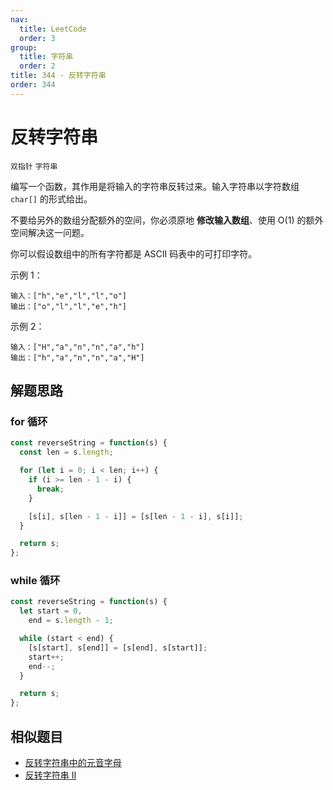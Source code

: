 ```yaml
---
nav:
  title: LeetCode
  order: 3
group:
  title: 字符串
  order: 2
title: 344 - 反转字符串
order: 344
---
```


# 反转字符串

`双指针` `字符串`

编写一个函数，其作用是将输入的字符串反转过来。输入字符串以字符数组 `char[]` 的形式给出。

不要给另外的数组分配额外的空间，你必须原地 **修改输入数组**、使用 O(1) 的额外空间解决这一问题。

你可以假设数组中的所有字符都是 ASCII 码表中的可打印字符。

示例 1：

```plain
输入：["h","e","l","l","o"]
输出：["o","l","l","e","h"]
```

示例 2：

```plain
输入：["H","a","n","n","a","h"]
输出：["h","a","n","n","a","H"]
```

## 解题思路

### for 循环

```js
const reverseString = function(s) {
  const len = s.length;

  for (let i = 0; i < len; i++) {
    if (i >= len - 1 - i) {
      break;
    }

    [s[i], s[len - 1 - i]] = [s[len - 1 - i], s[i]];
  }

  return s;
};
```

### while 循环

```js
const reverseString = function(s) {
  let start = 0,
    end = s.length - 1;

  while (start < end) {
    [s[start], s[end]] = [s[end], s[start]];
    start++;
    end--;
  }

  return s;
};
```

## 相似题目

- [反转字符串中的元音字母]()
- [反转字符串 II]()
